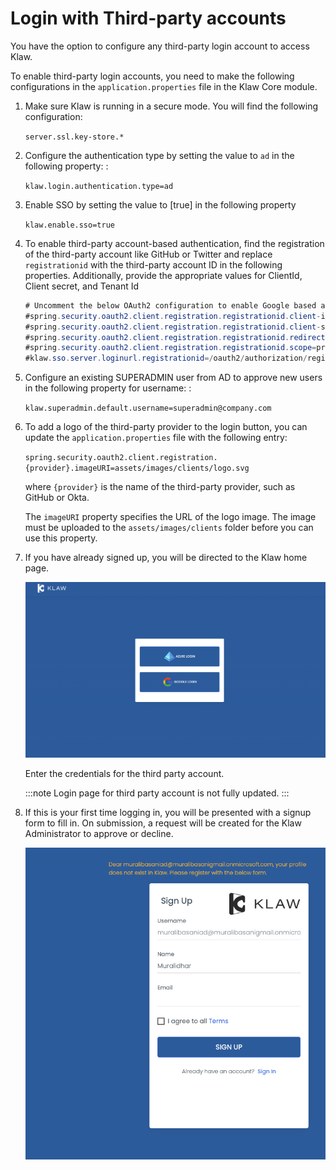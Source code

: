 # Login with Third-party accounts

You have the option to configure any third-party login account to access
Klaw.

To enable third-party login accounts, you need to make the following
configurations in the `application.properties` file in the Klaw Core
module.

1. Make sure Klaw is running in a secure mode. You will find the following configuration:

   `server.ssl.key-store.*`

2. Configure the authentication type by setting the value to `ad` in the following property: :

   `klaw.login.authentication.type=ad`

3. Enable SSO by setting the value to [true] in the following property

   `klaw.enable.sso=true`

4. To enable third-party account-based authentication, find the registration of the third-party account like GitHub or
   Twitter and replace `registrationid` with the third-party account ID in the following properties. Additionally,
   provide the appropriate values for ClientId, Client secret, and Tenant Id

   ```java
   # Uncomment the below OAuth2 configuration to enable Google based authentication
   #spring.security.oauth2.client.registration.registrationid.client-id=
   #spring.security.oauth2.client.registration.registrationid.client-secret=
   #spring.security.oauth2.client.registration.registrationid.redirect-uri=https://localhost:9097/login/oauth2/code/google
   #spring.security.oauth2.client.registration.registrationid.scope=profile, email
   #klaw.sso.server.loginurl.registrationid=/oauth2/authorization/registrationid
   ```

5. Configure an existing SUPERADMIN user from AD to approve new users in the following property for username: :

   `klaw.superadmin.default.username=superadmin@company.com`

6. To add a logo of the third-party provider to the login button, you can update the `application.properties` file with
   the following entry:

   `spring.security.oauth2.client.registration.{provider}.imageURI=assets/images/clients/logo.svg`

   where `{provider}` is the name of the third-party provider, such as GitHub or Okta.

   The `imageURI` property specifies the URL of the logo image. The image must be uploaded to
   the `assets/images/clients` folder before you can use this property.

7. If you have already signed up, you will be directed to the Klaw home
   page.

   ![image](../../../static/images/authentication/OAuthLogin.png)

   Enter the credentials for the third party account.

   :::note
   Login page for third party account is not fully updated.
   :::

8. If this is your first time logging in, you will be presented with a
   signup form to fill in. On submission, a request will be created for
   the Klaw Administrator to approve or decline.

   ![image](../../../static/images/authentication/OAuthSignupForm.png)
